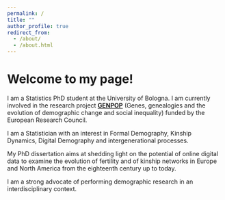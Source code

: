 ```yaml
---
permalink: /
title: ""
author_profile: true
redirect_from: 
  - /about/
  - /about.html
---
```




Welcome to my page!
======

I am a Statistics PhD student at the University of Bologna. I am currently involved in the research project [**GENPOP**](http://genpop.org) (Genes, genealogies and the evolution of demographic change and social inequality) funded by the European Research Council. 

I am a Statistician with an interest in Formal Demography, Kinship Dynamics, Digital Demography and intergenerational processes.

My PhD dissertation aims at shedding light on the potential of online digital data to examine the evolution of fertility and of kinship networks in Europe and North America from the eighteenth century up to today.


I am a strong advocate of performing demographic research in an interdisciplinary context. 


